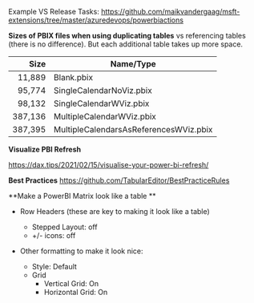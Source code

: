 Example VS Release Tasks: https://github.com/maikvandergaag/msft-extensions/tree/master/azuredevops/powerbiactions


**Sizes of PBIX files when using duplicating tables** vs referencing tables (there is no difference). But each additional table takes up more space.

|Size|Name/Type|
|---:|---|
| 11,889|Blank.pbix
| 95,774|SingleCalendarNoViz.pbix
| 98,132|SingleCalendarWViz.pbix
|387,136|MultipleCalendarWViz.pbix
|387,395|MultipleCalendarsAsReferencesWViz.pbix


**Visualize PBI Refresh**

https://dax.tips/2021/02/15/visualise-your-power-bi-refresh/

**Best Practices**
https://github.com/TabularEditor/BestPracticeRules


**Make a PowerBI Matrix look like a table **

* Row Headers (these are key to making it look like a table)
  * Stepped Layout: off 
  * +/- icons: off

* Other formatting to make it look nice:
	- Style: Default
	- Grid
      - Vertical Grid: On		  
      - Horizontal Grid: On
